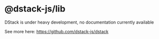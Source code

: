 # @dstack-js/lib

DStack is under heavy development, no documentation currently available

See more here: https://github.com/dstack-js/dstack
